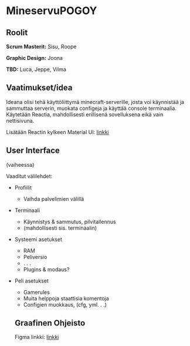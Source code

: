 # MineservuPOGOY

## Roolit

**Scrum Masterit:** Sisu, Roope

**Graphic Design:** Joona

**TBD:** Luca, Jeppe, Vilma

## Vaatimukset/idea

Ideana olisi tehä käyttöliittymä minecraft-serverille, josta voi käynnistää ja sammuttaa serverin, muokata configeja ja käyttää console terminaalia.
Käytetään Reactia, mahdollisesti erillisenä sovelluksena eikä vain nettisivuna.

Lisätään Reactin kylkeen Material UI: [linkki](https://mui.com/material-ui/getting-started/overview/)

## User Interface

(vaiheessa)

Vaaditut välilehdet:

- Profiilit
    - Vaihda palvelimien välillä

- Terminaali
    - Käynnistys & sammutus, pilvitallennus
    - (mahdollisesti sis. terminaalin)

- Systeemi asetukset
    - RAM
    - Peliversio
    - . . .
    - Plugins & modaus?

- Peli asetukset
    - Gamerules
    - Muita helppoja staattisia komentoja
    - Configien muokkaus, (cfg, yml. . .)
    
    ## Graafinen Ohjeisto
    
    Figma linkki: [linkki](https://www.figma.com/file/NlAroBf94llBcbEIy2aRMo/Main?node-id=0-1&t=4V9glkCriVS3VKvS-0)


